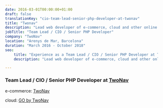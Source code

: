 ```yaml
---
date: 2016-03-01T00:00:00+01:00
draft: false
translationKey: "cio-team-lead-senior-php-developer-at-twonav"
title: "Twonav"
description: "Lead web developer of e-commerce, cloud and other online projects of the company"
jobTitle: "Team Lead / CIO / Senior PHP Developer"
company: "TwoNav"
location: "Arenys de Mar, Barcelona"
duration: "March 2016 - October 2018"
seo:
    title: "Experience as a Team Lead / CIO / Senior PHP Developer at TwoNav"
    description: "Lead web developer of e-commerce, cloud and other online projects of the company"

---
```

### Team Lead / CIO / Senior PHP Developer at [TwoNav](https://www.twonav.com/)

e-commerce: [TwoNav](https://www.twonav.com/)

cloud: [GO by TwoNav](https://go.twonav.com/)
